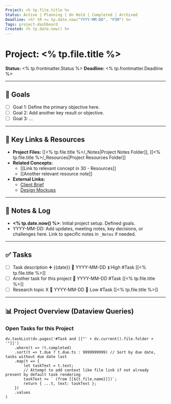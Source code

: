 ```yaml
---
Project: <% tp.file.title %>
Status: Active | Planning | On Hold | Completed | Archived
Deadline: <%* tR += tp.date.now("YYYY-MM-DD", "P3M") %>
Tags: project-dashboard
Created: <% tp.date.now() %>
---
```


# Project: <% tp.file.title %>

**Status:** <% tp.frontmatter.Status %>
**Deadline:** <% tp.frontmatter.Deadline %>

---

## 🎯 Goals

*   [ ] Goal 1: Define the primary objective here.
*   [ ] Goal 2: Add another key result or objective.
*   [ ] Goal 3: ...

---

## 🔗 Key Links & Resources

*   **Project Files:** [[<% tp.file.title %>/_Notes|Project Notes Folder]], [[<% tp.file.title %>/_Resources|Project Resources Folder]]
*   **Related Concepts:**
    *   [[Link to relevant concept in 30 - Resources]]
    *   [[Another relevant resource note]]
*   **External Links:**
    *   [Client Brief](URL)
    *   [Design Mockups](URL)

---

## 📝 Notes & Log

*   **<% tp.date.now() %>**: Initial project setup. Defined goals.
*   YYYY-MM-DD: Add updates, meeting notes, key decisions, or challenges here. Link to specific notes in `_Notes` if needed.

---

## ✅ Tasks

*   [ ] Task description ➕ {{date}} 📅 YYYY-MM-DD ⏫ High #Task [[<% tp.file.title %>]]
*   [ ] Another task for this project 📅 YYYY-MM-DD #Task [[<% tp.file.title %>]]
*   [ ] Research topic X 📅 YYYY-MM-DD 🔽 Low #Task [[<% tp.file.title %>]]

---

## 📊 Project Overview (Dataview Queries)

### Open Tasks for this Project

```dataviewjs
dv.taskList(dv.pages('#Task and [["' + dv.current().file.folder + '"]]')
    .where(t => !t.completed)
    .sort(t => t.due ? t.due.ts : 9999999999) // Sort by due date, tasks without due date last
    .map(t => {
        let taskText = t.text;
        // Attempt to add context like file link if not already present by default task rendering
        taskText += ` (from [[${t.file.name}]])`;
        return { ...t, text: taskText };
    })
    .values
)